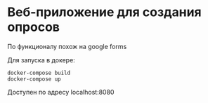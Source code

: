 # Веб-приложение для создания опросов

По функционалу похож на google forms

Для запуска в докере:

    docker-compose build
    docker-compose up

Доступен по адресу localhost:8080
